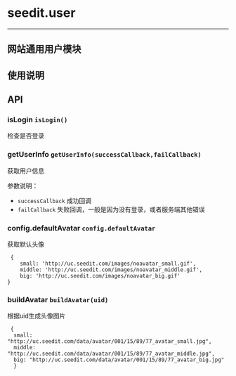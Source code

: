 # seedit.user

---
网站通用用户模块
---

## 使用说明


## API

### isLogin `isLogin()`
检查是否登录

### getUserInfo `getUserInfo(successCallback,failCallback)`
获取用户信息

参数说明：

+ `successCallback` 成功回调
+ `failCallback` 失败回调，一般是因为没有登录，或者服务端其他错误

### config.defaultAvatar   `config.defaultAvatar`
获取默认头像
```
 {
    small: 'http://uc.seedit.com/images/noavatar_small.gif',
    middle: 'http://uc.seedit.com/images/noavatar_middle.gif',
    big: 'http://uc.seedit.com/images/noavatar_big.gif'
}
```
### buildAvatar `buildAvatar(uid)`
根据uid生成头像图片
```
 {
  small: "http://uc.seedit.com/data/avatar/001/15/89/77_avatar_small.jpg",
  middle: "http://uc.seedit.com/data/avatar/001/15/89/77_avatar_middle.jpg",
  big: "http://uc.seedit.com/data/avatar/001/15/89/77_avatar_big.jpg"
  }
```